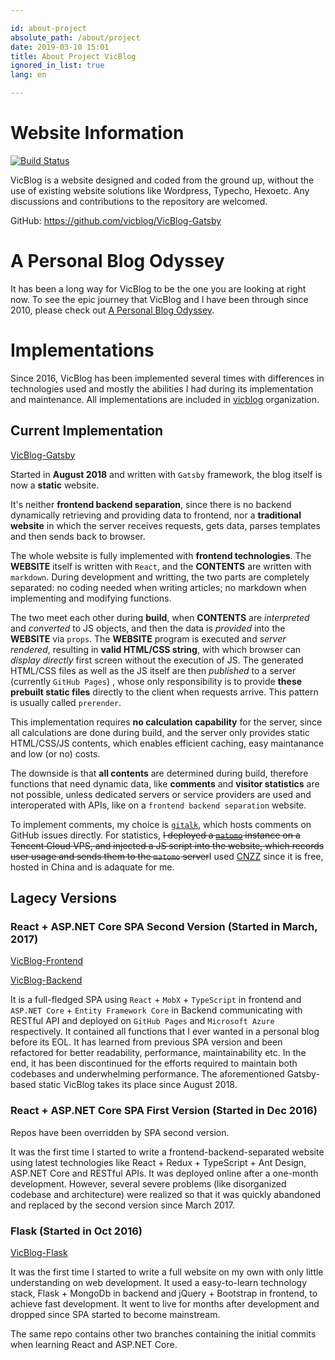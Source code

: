 ```yaml
---

id: about-project
absolute_path: /about/project
date: 2019-03-10 15:01
title: About Project VicBlog
ignored_in_list: true
lang: en

---
```


# Website Information

[![Build Status](https://travis-ci.org/vicblog/VicBlog-Gatsby.svg?branch=master)](https://travis-ci.org/vicblog/VicBlog-Gatsby)

VicBlog is a website designed and coded from the ground up, without the use of existing website solutions like Wordpress, Typecho, Hexoetc. Any discussions and contributions to the repository are welcomed.


GitHub: https://github.com/vicblog/VicBlog-Gatsby

# A Personal Blog Odyssey

It has been a long way for VicBlog to be the one you are looking at right now. To see the epic journey that VicBlog and I have been through since 2010, please check out [A Personal Blog Odyssey](/en/about/odyssey).

# Implementations

Since 2016, VicBlog has been implemented several times with differences in technologies used and mostly the abilities I had during its implementation and maintenance. All implementations are included in [vicblog](https://github.com/vicblog) organization.

## Current Implementation

[VicBlog-Gatsby](https://github.com/vicblog/VicBlog-Gatsby)

Started in **August 2018** and written with `Gatsby` framework, the blog itself is now a **static** website.

It's neither **frontend backend separation**, since there is no backend dynamically retrieving and providing data to frontend, nor a **traditional website** in which the server receives requests, gets data, parses templates and then sends back to browser.

The whole website is fully implemented with **frontend technologies**. The **WEBSITE** itself is written with `React`, and the **CONTENTS** are written with `markdown`. During development and writting, the two parts are completely separated: no coding needed when writing articles; no markdown when implementing and modifying functions.

The two meet each other during **build**, when **CONTENTS** are *interpreted* and *converted* to JS objects, and then the data is *provided* into the **WEBSITE** via `props`. The **WEBSITE** program is executed and *server rendered*, resulting in **valid HTML/CSS string**, with which browser can *display directly* first screen without the execution of JS. The generated HTML/CSS files as well as the JS itself are then *published* to a server (currently `GitHub Pages`) , whose only responsibility is to provide **these prebuilt static files** directly to the client when requests arrive. This pattern is usually called `prerender`.

This implementation requires **no calculation capability** for the server, since all calculations are done during build, and the server only provides static HTML/CSS/JS contents, which enables efficient caching, easy maintanance and low (or no) costs.

The downside is that **all contents** are determined during build, therefore functions that need dynamic data, like **comments** and **visitor statistics** are not possible, unless dedicated servers or service providers are used and interoperated with APIs, like on a `frontend backend separation` website.

To implement comments, my choice is [`gitalk`](https://github.com/gitalk/gitalk), which hosts comments on GitHub issues directly. For statistics, ~~I deployed a [`matomo`](https://matomo.org/) instance on a Tencent Cloud VPS, and injected a JS script into the website, which records user usage and sends them to the `matomo` server~~I used [CNZZ](https://web.umeng.com/main.php?c=user&a=index) since it is free, hosted in China and is adaquate for me.

## Lagecy Versions

### React + ASP.NET Core SPA Second Version (Started in March, 2017)

[VicBlog-Frontend](https://github.com/vicblog/VicBlog-Frontend)

[VicBlog-Backend](https://github.com/vicblog/VicBlog-Backend)

It is a full-fledged SPA using `React` + `MobX` + `TypeScript` in frontend and `ASP.NET Core` + `Entity Framework Core` in Backend communicating with RESTful API and deployed on `GitHub Pages` and `Microsoft Azure` respectively. It contained all functions that I ever wanted in a personal blog before its EOL. It has learned from previous SPA version and been refactored for better readability, performance, maintainability etc. In the end, it has been discontinued for the efforts required to maintain both codebases and underwhelming performance. The aforementioned Gatsby-based static VicBlog takes its place since August 2018.

### React + ASP.NET Core SPA First Version (Started in Dec 2016)

Repos have been overridden by SPA second version.

It was the first time I started to write a frontend-backend-separated website using latest technologies like React + Redux + TypeScript + Ant Design, ASP.NET Core and RESTful APIs. It was deployed online after a one-month development. However, several severe problems (like disorganized codebase and architecture) were realized so that it was quickly abandoned and replaced by the second version since March 2017.

### Flask (Started in Oct 2016)

[VicBlog-Flask](https://github.com/vicblog/VicBlog-Flask)

It was the first time I started to write a full website on my own with only little understanding on web development. It used a easy-to-learn technology stack, Flask + MongoDb in backend and jQuery + Bootstrap in frontend, to achieve fast development. It went to live for months after development and dropped since SPA started to become mainstream.

The same repo contains other two branches containing the initial commits when learning React and ASP.NET Core.
